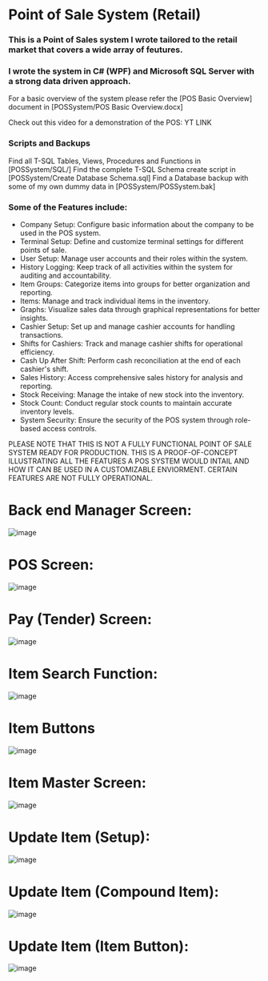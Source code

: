 # Point of Sale System (Retail)
### This is a Point of Sales system I wrote tailored to the retail market that covers a wide array of feutures.
### I wrote the system in C# (WPF) and Microsoft SQL Server with a strong data driven approach.

For a basic overview of the system please refer the [POS Basic Overview] document in [POSSystem/POS Basic Overview.docx]

Check out this video for a demonstration of the POS: YT LINK

### Scripts and Backups
Find all T-SQL Tables, Views, Procedures and Functions in [POSSystem/SQL/]
Find the complete T-SQL Schema create script in [POSSystem/Create Database Schema.sql]
Find a Database backup with some of my own dummy data in [POSSystem/POSSystem.bak]

### Some of the Features include:
* Company Setup: Configure basic information about the company to be used in the POS system.
* Terminal Setup: Define and customize terminal settings for different points of sale.
* User Setup: Manage user accounts and their roles within the system.
* History Logging: Keep track of all activities within the system for auditing and accountability.
* Item Groups: Categorize items into groups for better organization and reporting.
* Items: Manage and track individual items in the inventory.
* Graphs: Visualize sales data through graphical representations for better insights.
* Cashier Setup: Set up and manage cashier accounts for handling transactions.
* Shifts for Cashiers: Track and manage cashier shifts for operational efficiency.
* Cash Up After Shift: Perform cash reconciliation at the end of each cashier's shift.
* Sales History: Access comprehensive sales history for analysis and reporting.
* Stock Receiving: Manage the intake of new stock into the inventory.
* Stock Count: Conduct regular stock counts to maintain accurate inventory levels.
* System Security: Ensure the security of the POS system through role-based access controls.

PLEASE NOTE THAT THIS IS NOT A FULLY FUNCTIONAL POINT OF SALE SYSTEM READY FOR PRODUCTION. THIS IS A PROOF-OF-CONCEPT ILLUSTRATING ALL THE FEATURES A POS SYSTEM WOULD INTAIL AND HOW IT CAN BE USED IN A CUSTOMIZABLE ENVIORMENT. CERTAIN FEATURES ARE NOT FULLY OPERATIONAL.


# Back end Manager Screen:
![image](https://github.com/Hennie5229x/POSSystem/assets/79542877/ef3fd966-1408-406b-adc7-2f617d5b5a03)

# POS Screen:
![image](https://github.com/Hennie5229x/POSSystem/assets/79542877/a4f8622a-53f4-42fd-9ff2-632841e6a6f1)

# Pay (Tender) Screen:
![image](https://github.com/Hennie5229x/POSSystem/assets/79542877/593a2e5e-2e48-400e-a6d2-6356ec947d98)

# Item Search Function:
![image](https://github.com/Hennie5229x/POSSystem/assets/79542877/6d890cac-de6a-4aae-be3c-9faa5f983deb)

# Item Buttons
![image](https://github.com/Hennie5229x/POSSystem/assets/79542877/9999fef8-e04a-4297-9518-13554a43d637)

# Item Master Screen:
![image](https://github.com/Hennie5229x/POSSystem/assets/79542877/f1dee8e3-b749-4774-8200-e48a64418536)

# Update Item (Setup):
![image](https://github.com/Hennie5229x/POSSystem/assets/79542877/1fcade15-7968-4459-b234-e132922a9657)

# Update Item (Compound Item):
![image](https://github.com/Hennie5229x/POSSystem/assets/79542877/15b8de27-d2fd-4a7f-9907-3214b7dee54f)

# Update Item (Item Button):
![image](https://github.com/Hennie5229x/POSSystem/assets/79542877/3805741f-9e71-4281-b8ca-0596d9cc5302)









